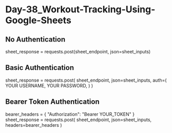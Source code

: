 # Day-38_Workout-Tracking-Using-Google-Sheets
## No Authentication  
sheet_response = requests.post(sheet_endpoint, json=sheet_inputs)
  
## Basic Authentication
sheet_response = requests.post(
  sheet_endpoint, 
  json=sheet_inputs, 
  auth=(
      YOUR USERNAME, 
      YOUR PASSWORD,
  )
)

## Bearer Token Authentication
bearer_headers = {
"Authorization": "Bearer YOUR_TOKEN"
}
sheet_response = requests.post(
    sheet_endpoint, 
    json=sheet_inputs, 
    headers=bearer_headers
)
